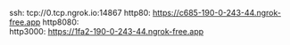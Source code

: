 ssh: tcp://0.tcp.ngrok.io:14867 
http80: https://c685-190-0-243-44.ngrok-free.app 
http8080:  
http3000: https://1fa2-190-0-243-44.ngrok-free.app 
